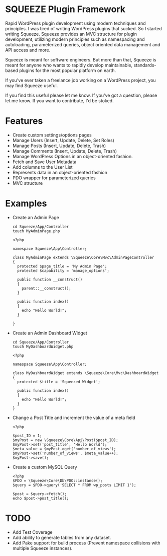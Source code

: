 SQUEEZE Plugin Framework
========================

Rapid WordPress plugin development using modern techniques and principles. I was tired of writing WordPress plugins that sucked. So I started writing Squeeze. Squeeze provides an MVC structure for plugin development, utilizing modern principles such as namespacing and autoloading, parameterized queries, object oriented data management and API access and more.

Squeeze is meant for software engineers. But more than that, Squeeze is meant for anyone who wants to rapidly develop maintainable, standards-based plugins for the most popular platform on earth.

If you've ever taken a freelance job working on a WordPress project, you may find Squeeze useful.

If you find this useful please let me know. If you've got a question, please let me know. If you want to contribute, I'd be stoked.

Features
========
* Create custom settings/options pages
* Manage Users (Insert, Update, Delete, Set Roles)
* Manage Posts (Insert, Update, Delete, Trash)
* Manage Comments (Insert, Update, Delete, Trash)
* Manage WordPress Options in an object-oriented fashion.
* Fetch and Save User Metadata
* Add columns to the User List
* Represents data in an object-oriented fashion
* PDO wrapper for parameterized queries
* MVC structure

Examples
========
* Create an Admin Page

    ```
    cd Squeeze/App/Controller
    touch MyAdminPage.php
    ```
    ```
    <?php
    
    namespace Squeeze\App\Controller;
    
    class MyAdminPage extends \Squeeze\Core\Mvc\AdminPageController
    {
      protected $page_title = 'My Admin Page';
      protected $capability = 'manage_options';
    
      public function __construct()
      {
        parent::__construct();
      }
    
      public function index()
      {
        echo "Hello World!";
      }
    
    }
    ```
* Create an Admin Dashboard Widget

    ```
    cd Squeeze/App/Controller
    touch MyDashboardWidget.php
    ```
    ```
    <?php

    namespace Squeeze\App\Controller;
    
    class MyDashboardWidget extends \Squeeze\Core\Mvc\DashboardWidget
    {
      protected $title = 'Squeezed Widget';
    
      public function index()
      {
        echo "Hello World!";
      }
    }
    ```
* Change a Post Title and increment the value of a meta field

    ```
    <?php
    
    $post_ID = 1;
    $myPost = new \Squeeze\Core\Api\Post($post_ID);
    $myPost->set('post_title', 'Hello World');
    $meta_value = $myPost->get('number_of_views');
    $myPost->set('number_of_views', $meta_value++);
    $myPost->save();
    ```
* Create a custom MySQL Query

    ````
    <?php
    $PDO = \Squeeze\Core\Db\PDO::instance();
    $query = $PDO->query('SELECT * FROM wp_posts LIMIT 1');

    $post = $query->fetch();
    echo $post->post_title();
    ````
    
    

TODO
====
* Add Test Coverage
* Add ability to generate tables from any dataset.
* Add Pake support for build process (Prevent namespace collisions with multiple Squeeze instances).
